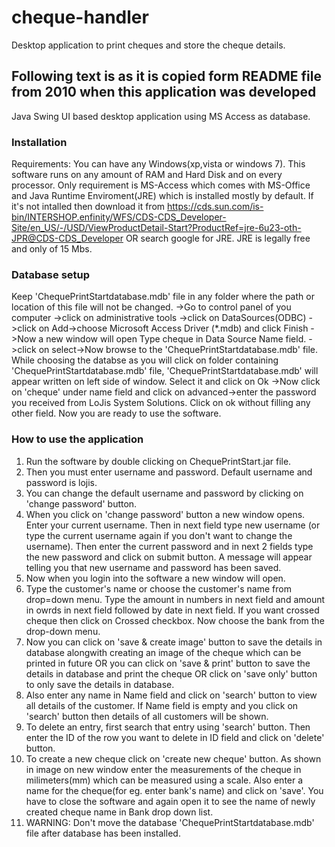 # cheque-handler
Desktop application to print cheques and store the cheque details.

## Following text is as it is copied form README file from 2010 when this application was developed

Java Swing UI based desktop application using MS Access as database.

### Installation

Requirements: You can have any Windows(xp,vista or windows 7). This software runs on any amount of RAM and Hard Disk and on every processor.
Only requirement is MS-Access which comes with MS-Office and Java Runtime Enviroment(JRE) which is installed mostly by default.
If it's not intalled then download it from https://cds.sun.com/is-bin/INTERSHOP.enfinity/WFS/CDS-CDS_Developer-Site/en_US/-/USD/ViewProductDetail-Start?ProductRef=jre-6u23-oth-JPR@CDS-CDS_Developer OR search google for JRE. JRE is legally free and only of 15 Mbs.

### Database setup
Keep 'ChequePrintStartdatabase.mdb' file in any folder where the path or location of this file will not be changed.
->Go to control panel of you computer
->click on administrative tools
->click on DataSources(ODBC)
->click on Add->choose Microsoft Access Driver (*.mdb) and click Finish
->Now a new window will open Type cheque in Data Source Name field.
->click on select->Now browse to the 'ChequePrintStartdatabase.mdb' file. While choosing the databse as you will click on folder containing 'ChequePrintStartdatabase.mdb' file, 'ChequePrintStartdatabase.mdb' will appear written on left side of window. Select it and click on Ok
->Now click on 'cheque' under name field and click on advanced->enter the password you received from LoJis System Solutions. Click on ok without filling any other field. Now you are ready to use the software.

### How to use the application
1) Run the software by double clicking on ChequePrintStart.jar file.
2) Then you must enter username and password.
Default username and password is lojis.
3) You can change the default username and password by clicking on 'change password' button.
4) When you click on 'change password' button a new window opens. Enter your current username.
Then in next field type new username (or type the current username again if you don't want to change the username).
Then enter the current password and in next 2 fields type the new password and click on submit button.
A message will appear telling you that new username and password has been saved.
5) Now when you login into the software a new window will open.
6) Type the customer's name or choose the customer's name from drop=down menu.
Type the amount in numbers in next field and amount in owrds in next field followed by date in next field.
If you want crossed cheque then click on Crossed checkbox. Now choose the bank from the drop-down menu.
7) Now you can click on 'save & create image' button to save the details in database alongwith creating an image of the cheque which can be printed in future OR you can click on 'save & print' button to save the details in database and print the cheque OR click on 'save only' button to only save the details in database.
8) Also enter any name in Name field and click on 'search' button to view all details of the customer. If Name field is empty and you click on 'search' button then details of all customers will be shown.
9) To delete an entry, first search that entry using 'search' button. Then enter the ID of the row you want to delete in ID field and click on 'delete' button.
10) To create a new cheque click on 'create new cheque' button. As shown in image on new window enter the measurements of the cheque in milimeters(mm) which can be measured using a scale.
Also enter a name for the cheque(for eg. enter bank's name) and click on 'save'.
You have to close the software and again open it to see the name of newly created cheque name in Bank drop down list.
11) WARNING: Don't move the database 'ChequePrintStartdatabase.mdb' file after database has been installed.
